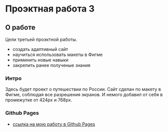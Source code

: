 # Проэктная работа 3


## О работе


Цели третьей проэктной работы.


+ создать адаптивный сайт
+ научиться использовать макеты в Фигме
+ приминить новые навыки
+ закрепить ранее полученые знания

### Интро

Здесь будет проект о путешествии по России. Сайт сделан по макету в Фигме, соблюдая все разрешения экранов. И немого добавил от себя в промежутке от 424px и 768px.

### Github Pages

* [ссылка на мою работу в Github Pages](https://beellcranel.github.io/another-russian-travel/)


